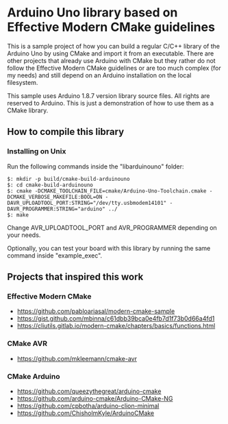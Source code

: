 # Arduino Uno library based on Effective Modern CMake guidelines

This is a sample project of how you can build a regular C/C++ library of the Arduino Uno by using CMake and import it from an executable. There are other projects that already use Arduino with CMake but they rather do not follow the Effective Modern CMake guidelines or are too much complex (for my needs) and still depend on an Arduino installation on the local filesystem.

This sample uses Arduino 1.8.7 version library source files. All rights are reserved to Arduino. This is just a demonstration of how to use them as a CMake library.

## How to compile this library

### Installing on Unix


Run the following commands inside the "libarduinouno" folder:

    $: mkdir -p build/cmake-build-arduinouno
    $: cd cmake-build-arduinouno
    $: cmake -DCMAKE_TOOLCHAIN_FILE=cmake/Arduino-Uno-Toolchain.cmake -DCMAKE_VERBOSE_MAKEFILE:BOOL=ON -DAVR_UPLOADTOOL_PORT:STRING="/dev/tty.usbmodem14101" -DAVR_PROGRAMMER:STRING="arduino" ../
    $: make

Change AVR_UPLOADTOOL_PORT and AVR_PROGRAMMER depending on your needs.

Optionally, you can test your board with this library by running the same command inside "example_exec".

## Projects that inspired this work

### Effective Modern CMake
* https://github.com/pabloariasal/modern-cmake-sample
* https://gist.github.com/mbinna/c61dbb39bca0e4fb7d1f73b0d66a4fd1
* https://cliutils.gitlab.io/modern-cmake/chapters/basics/functions.html

### CMake AVR
* https://github.com/mkleemann/cmake-avr

### CMake Arduino
* https://github.com/queezythegreat/arduino-cmake
* https://github.com/arduino-cmake/Arduino-CMake-NG
* https://github.com/cpbotha/arduino-clion-minimal
* https://github.com/ChisholmKyle/ArduinoCMake
